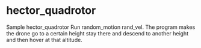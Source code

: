 # hector_quadrotor
Sample hector_quadrotor
Run random_motion rand_vel. The program makes the drone go to a certain height stay there and descend to another height and then hover at that altitude.
